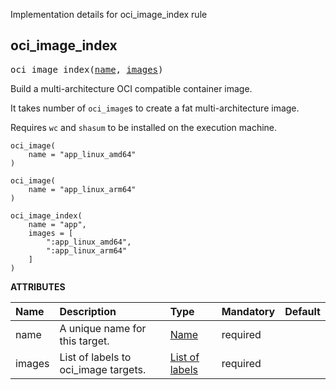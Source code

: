 <!-- Generated with Stardoc: http://skydoc.bazel.build -->

Implementation details for oci_image_index rule

<a id="#oci_image_index"></a>

## oci_image_index

<pre>
oci_image_index(<a href="#oci_image_index-name">name</a>, <a href="#oci_image_index-images">images</a>)
</pre>

Build a multi-architecture OCI compatible container image.

It takes number of `oci_image`s  to create a fat multi-architecture image.

Requires `wc` and `shasum` to be installed on the execution machine.

```starlark
oci_image(
    name = "app_linux_amd64"
)

oci_image(
    name = "app_linux_arm64"
)

oci_image_index(
    name = "app",
    images = [
        ":app_linux_amd64",
        ":app_linux_arm64"
    ]
)
```


**ATTRIBUTES**


| Name  | Description | Type | Mandatory | Default |
| :------------- | :------------- | :------------- | :------------- | :------------- |
| <a id="oci_image_index-name"></a>name |  A unique name for this target.   | <a href="https://bazel.build/docs/build-ref.html#name">Name</a> | required |  |
| <a id="oci_image_index-images"></a>images |  List of labels to oci_image targets.   | <a href="https://bazel.build/docs/build-ref.html#labels">List of labels</a> | required |  |


